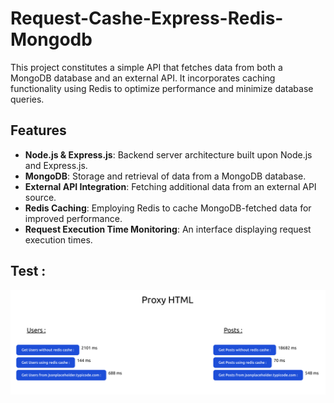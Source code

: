 
# Request-Cashe-Express-Redis-Mongodb


This project constitutes a simple API that fetches data from both a MongoDB database and an external API. It incorporates caching functionality using Redis to optimize performance and minimize database queries.


## Features

- **Node.js & Express.js**: Backend server architecture built upon Node.js and Express.js.
- **MongoDB**: Storage and retrieval of data from a MongoDB database.
- **External API Integration**: Fetching additional data from an external API source.
- **Redis Caching**: Employing Redis to cache MongoDB-fetched data for improved performance.
- **Request Execution Time Monitoring**: An interface displaying request execution times.


## Test : 

![test](test.png)



